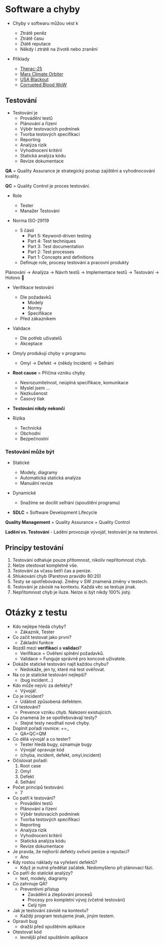 # Software a chyby
- Chyby v softwaru můžou vést k
	- Ztrátě peněz
	- Ztrátě času
	- Ztátě reputace
	- Někdy i ztrátě na životě nebo zranění

- Příklady
	- [Therac-25](https://www.youtube.com/watch?v=Ap0orGCiou8)
	- [Mars Climate Orbiter](https://youtu.be/IWHTyibmB7U?feature=shared)
	- [USA Blackout](https://youtu.be/KciAzYfXNwU?feature=shared)
	- [Corrupted Blood WoW](https://youtu.be/YNhP5b9YafM?feature=shared)

## Testování
- Testování je
	- Provádění testů
	- Plánování a řízení
	- Výběr testovacích podmínek
	- Tvorba testových specifikací
	- Reporting
	- Analýza rizik
	- Vyhodnocení kritérií
	- Statická analýza kódu
	- Revize dokumentace

**QA** = Quality Assurance je strategický postup zajištění a vyhodnocování kvality.

**QC** = Quality Control je proces testování.

- Role
	- Tester
	- Manažer Testování

- Norma ISO-29119
	- 5 částí
		- Part 5: Keyword-driven testing
		- Part 4: Test techniques
		- Part 3: Test documentation
		- Part 2: Test processes
		- Part 1: Concepts and definitions
	- Definuje role, procesy testování a pracovní produkty

Plánování $\to$ Analýza $\to$ Návrh testů $\to$ Implementace testů $\to$ Testování $\to$ Hotovo 🥳️

- Verifikace testování
	- Dle požadavků
		- Modely
		- Normy
		- Specifikace
	- Před zákazníkem

- Validace
	- Dle potřeb uživatelů
	- Akceptace

- Omyly produkují chyby v programu
	- Omyl $\to$ Defekt $\to$ (někdy Incident) $\to$ Selhání

- **Root cause** = Příčina vzniku chyby
	- Nesrozumitelnost, neúplná specifikace, komunikace
	- Myslel jsem $\dots$
	- Nezkušenost
	- Časový tlak

- **Testování nikdy nekončí**

- Rizika
	- Technická
	- Obchodní
	- Bezpečnostní

### Testování může být
- Statické
	- Modely, diagramy
	- Automatická statická analýza
	- Manuální revize
- Dynamické
	- Snažíme se docílit selhání (spouštění programu)

- **SDLC** = Software Development Lifecycle

**Quality Management** = Quality Assurance + Quality Control

**Ladění vs. Testování** - Ladění provozuje vývojář, testování je na testerovi.

## Principy testování
1. Testování odhaluje pouze přítomnost, nikoliv nepřítomnost chyb.
2. Nelze otestovat kompletně vše.
3. Testování za včasu šetří čas a peníze.
4. Shlukování chyb (Paretovo pravidlo 80:20)
5. Testy se opotřebovávají. Změny v SW znamená změny v testech.
6. Testování je závislé na kontextu. Každá věc se testuje jinak.
7. Nepřítomnost chyb je iluze. Nelze si být nikdy 100% jistý.

# Otázky z testu
- Kdo nejlépe hledá chyby?
	- Zákazník, Tester
- Co začít testovat jako první?
	- Základní funkce
- Rozdíl mezi **verifikací** a **validací**?
	- Verifikace = Ověření splnění požadavků.
	- Validace = Funguje správně pro koncové uživatele.
- Dokáže statické testování najít každou chybu?
	- Nedokáže, jen ty, které má test ověřovat.
- Na co je statické testování nejlepší?
	- (bug incident...)
- Kdo může nejvíc za defekty?
	- Vývojář.
- Co je incident?
	- Událost způsobená defektem.
- Cíl testování?
	- Prevence vzniku chyb. Nalezení existujících.
- Co znamená že se opotřebovávají testy?
	- Stejné testy neodhalí nové chyby.
- Doplnit pořadí rovnice: _+_=_
	- QA+QC=QM
- Co dělá vývojář a co tester?
	- Tester hledá bugy, oznamuje bugy
	- Vývojář opravuje kód
	- (chyba, incident, defekt, omyl,incident)
- Očíslovat pořadí:
	1. Root case
	2. Omyl
	3. Defekt
	4. Selhání
- Počet principů testování:
	- 7
- Co patří k testování?
	- Provádění testů
	- Plánování a řízení
	- Výběr testovacích podmínek
	- Tvorba testových specifikací
	- Reporting
	- Analýza rizik
	- Vyhodnocení kritérií
	- Statická analýza kódu
	- Revize dokumentace
- Je pravda, že nejhorší defekty ovlivní peníze a reputaci?
	- Ano
- Kdy rostou náklady na vyřešení defektů?
	- Když je nutné předělat začátek. Nedomyšleno při plánovací fázi.
- Co patří do statické analýzy?
	- text, modely, diagramy
- Co zahrnuje QA?
	- Preventivní přístup
		- Zavádění a zlepšování procesů
		- Procesy pro kompletní vývoj (včetně testování)
		- Celý tým
- Jak je testování závislé na kontextu?
	- Každý program testujeme jinak, jiným testem.
- Opravit bug
	- dražší před spuštěním aplikace
- Otestovat kód
	- levnější před spuštěním aplikace
				